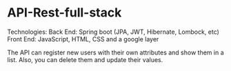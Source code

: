# API-Rest-full-stack
Technologies:
Back End: Spring boot (JPA, JWT, Hibernate, Lombock, etc) 
Front End: JavaScript, HTML, CSS and a google layer

The API can register new users with their own attributes and show them in a list. Also, you can delete them and update their values.
